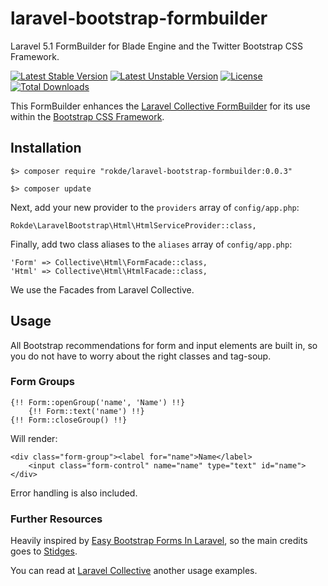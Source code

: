 # laravel-bootstrap-formbuilder

Laravel 5.1 FormBuilder for Blade Engine and the Twitter Bootstrap CSS Framework.

[![Latest Stable Version](https://poser.pugx.org/rokde/laravel-bootstrap-formbuilder/v/stable.svg)](https://packagist.org/packages/rokde/gsales-api-client) [![Latest Unstable Version](https://poser.pugx.org/rokde/laravel-bootstrap-formbuilder/v/unstable.svg)](https://packagist.org/packages/rokde/gsales-api-client) [![License](https://poser.pugx.org/rokde/laravel-bootstrap-formbuilder/license.svg)](http://rok.mit-license.org/) [![Total Downloads](https://poser.pugx.org/rokde/laravel-bootstrap-formbuilder/downloads.svg)](https://packagist.org/packages/rokde/gsales-api-client)


This FormBuilder enhances the [Laravel Collective FormBuilder](https://github.com/LaravelCollective/html) for its use
 within the [Bootstrap CSS Framework](http://getbootstrap.com).


## Installation

	$> composer require "rokde/laravel-bootstrap-formbuilder:0.0.3"

	$> composer update

Next, add your new provider to the `providers` array of `config/app.php`:

	Rokde\LaravelBootstrap\Html\HtmlServiceProvider::class,

Finally, add two class aliases to the `aliases` array of `config/app.php`:

	'Form' => Collective\Html\FormFacade::class,
	'Html' => Collective\Html\HtmlFacade::class,

We use the Facades from Laravel Collective.

## Usage

All Bootstrap recommendations for form and input elements are built in, so you do not have to worry about the right 
 classes and tag-soup.


### Form Groups

	{!! Form::openGroup('name', 'Name') !!}
		{!! Form::text('name') !!}
	{!! Form::closeGroup() !!}

Will render:

	<div class="form-group"><label for="name">Name</label>
		<input class="form-control" name="name" type="text" id="name">
	</div>

Error handling is also included.


### Further Resources

Heavily inspired by [Easy Bootstrap Forms In Laravel](http://blog.stidges.com/post/easy-bootstrap-forms-in-laravel), so 
 the main credits goes to [Stidges](https://github.com/stidges).

You can read at [Laravel Collective](http://laravelcollective.com/docs/5.1/html#opening-a-form) another usage examples.
